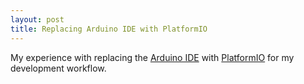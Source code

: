 ```yaml
---
layout: post
title: Replacing Arduino IDE with PlatformIO
---
```


My experience with replacing the [Arduino IDE](https://www.arduino.cc/en/Main/Software) with [PlatformIO](http://platformio.org/) for my development workflow.
